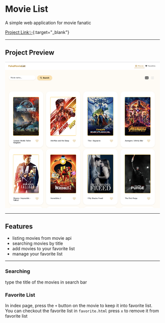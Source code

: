 # Movie List
A simple web application for movie fanatic  
  
[Project Link✨](https://rubytzu.github.io/movielist/Home/index.html){:target="_blank"} 

---

## Project Preview

![image](./Public/images/FakeMovieList.png)

---

## Features
- listing movies from movie api
- searching movies by title
- add movies to your favorite list
- manage your favorite list

---

### Searching
type the title of the movies in search bar
### Favorite List
In index page, press the `+` button on the movie to keep it into favorite list.
You can checkout the favorite list in `favorite.html`
press `x` to remove it from favorite list
